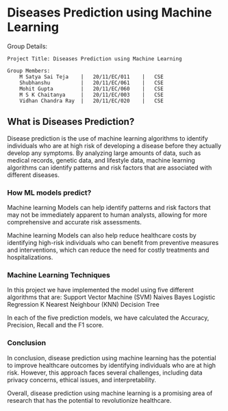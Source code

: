 # Diseases Prediction using Machine Learning

Group Details: 

	Project Title: Diseases Prediction using Machine Learning

	Group Members:
		M Satya Sai Teja  	|	20/11/EC/011	|	CSE
		Shubhanshu	      	|	20/11/EC/061	|	CSE
		Mohit Gupta	      	|	20/11/EC/060	|	CSE
		M S K Chaitanya	  	|	20/11/EC/003	|	CSE
		Vidhan Chandra Ray	|	20/11/EC/020	|	CSE
		
		
## What is Diseases Prediction?
Disease prediction is the use of machine learning algorithms to identify individuals who are at high risk of developing a disease before they actually develop any symptoms. By analyzing large amounts of data, such as medical records, genetic data, and lifestyle data, machine learning algorithms can identify patterns and risk factors that are associated with different diseases. 

### How ML models predict?
Machine learning Models can help identify patterns and risk factors that may not be immediately apparent to human analysts, allowing for more comprehensive and accurate risk assessments.

Machine learning Models can also help reduce healthcare costs by identifying high-risk individuals who can benefit from preventive measures and interventions, which can reduce the need for costly treatments and hospitalizations.

### Machine Learning Techniques

In this project we have implemented the model using five different algorithms that are:
Support Vector Machine (SVM)
Naives Bayes
Logistic Regression
K Nearest Neighbour (KNN)
Decision Tree

In each of the five prediction models, we have calculated the Accuracy, Precision, Recall and the F1 score.  

### Conclusion

In conclusion, disease prediction using machine learning has the potential to improve healthcare outcomes by identifying individuals who are at high risk. However, this approach faces several challenges, including data privacy concerns, ethical issues, and interpretability. 

Overall, disease prediction using machine learning is a promising area of research that has the potential to revolutionize healthcare.
